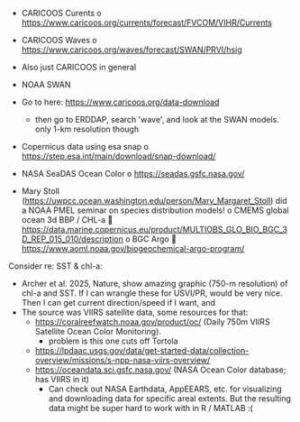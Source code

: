 -	CARICOOS Curents
o	https://www.caricoos.org/currents/forecast/FVCOM/VIHR/Currents
-	CARICOOS Waves
o	https://www.caricoos.org/waves/forecast/SWAN/PRVI/hsig
-	Also just CARICOOS in general

- NOAA SWAN
- Go to here: https://www.caricoos.org/data-download
	- then go to ERDDAP, search 'wave', and look at the SWAN models. only 1-km resolution though

-	Copernicus data using esa snap
o	https://step.esa.int/main/download/snap-download/



-	NASA SeaDAS Ocean Color
o	https://seadas.gsfc.nasa.gov/


-	Mary Stoll (https://uwpcc.ocean.washington.edu/person/Mary_Margaret_Stoll) did a NOAA PMEL seminar on species distribution models!
o	CMEMS global ocean 3d BBP / CHL-a
	https://data.marine.copernicus.eu/product/MULTIOBS_GLO_BIO_BGC_3D_REP_015_010/description
o	BGC Argo
	https://www.aoml.noaa.gov/biogeochemical-argo-program/



Consider re: SST & chl-a:
- Archer et al. 2025, Nature, show amazing graphic (750-m resolution) of chl-a and SST. If I can wrangle these for USVI/PR, would be very nice. Then I can get current direction/speed if I want, and 
- The source was VIIRS satellite data, some resources for that:
	- https://coralreefwatch.noaa.gov/product/oc/ (Daily 750m VIIRS Satellite Ocean Color Monitoring).
		- problem is this one cuts off Tortola
	- https://lpdaac.usgs.gov/data/get-started-data/collection-overview/missions/s-npp-nasa-viirs-overview/
	- https://oceandata.sci.gsfc.nasa.gov/ (NASA Ocean Color database; has VIIRS in it)
		- Can check out NASA Earthdata, AppEEARS, etc. for visualizing and downloading data for specific areal extents. But the resulting data might be super hard to work with in R / MATLAB :(